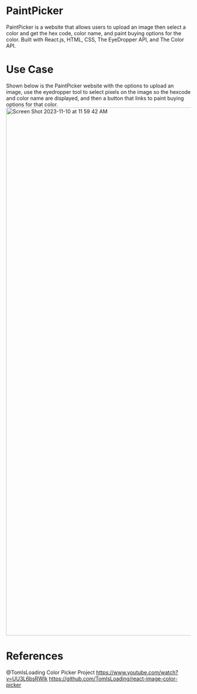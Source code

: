 # PaintPicker
PaintPicker is a website that allows users to upload an image then select a color and get the hex code, color name, and paint buying options for the color. Built with React.js, HTML, CSS, The EyeDropper API, and The Color API. 

# Use Case
Shown below is the PaintPicker website with the options to upload an image, use the eyedropper tool to select pixels on the image so the hexcode and color name are displayed, and then a button that links to paint buying options for that color.
<img width="1440" alt="Screen Shot 2023-11-10 at 11 59 42 AM" src="https://github.com/SamTaubman/PaintPicker/assets/109553302/8576d784-1d6a-4159-9dbd-f19e2e9f6852">


# References
@TomIsLoading Color Picker Project 
https://www.youtube.com/watch?v=UU3L6bsRWIk
https://github.com/TomIsLoading/react-image-color-picker
